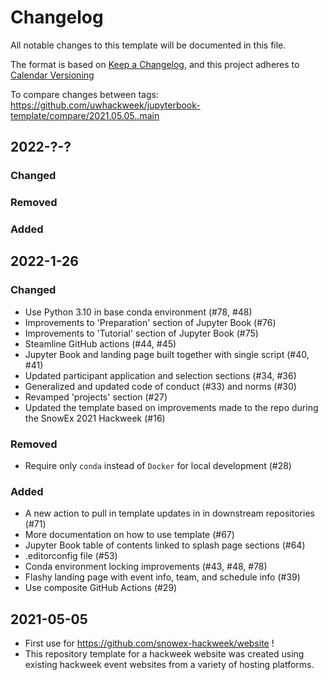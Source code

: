 # Changelog

All notable changes to this template will be documented in this file.

The format is based on [Keep a Changelog](https://keepachangelog.com/en/1.0.0/),
and this project adheres to [Calendar Versioning](https://calver.org)

To compare changes between tags:
https://github.com/uwhackweek/jupyterbook-template/compare/2021.05.05..main

## 2022-?-?

### Changed

### Removed

### Added


## 2022-1-26

### Changed
- Use Python 3.10 in base conda environment (#78, #48)
- Improvements to 'Preparation' section of Jupyter Book (#76)
- Improvements to 'Tutorial' section of Jupyter Book (#75)
- Steamline GitHub actions (#44, #45)
- Jupyter Book and landing page built together with single script (#40, #41)
- Updated participant application and selection sections (#34, #36)
- Generalized and updated code of conduct (#33) and norms (#30)
- Revamped 'projects' section (#27)
- Updated the template based on improvements made to the repo during the SnowEx 2021 Hackweek (#16)

### Removed
- Require only `conda` instead of `Docker` for local development (#28)

### Added
- A new action to pull in template updates in in downstream repositories (#71)
- More documentation on how to use template (#67)
- Jupyter Book table of contents linked to splash page sections (#64)
- .editorconfig file (#53)
- Conda environment locking improvements (#43, #48, #78)
- Flashy landing page with event info, team, and schedule info (#39)
- Use composite GitHub Actions (#29)


## 2021-05-05
- First use for https://github.com/snowex-hackweek/website !
- This repository template for a hackweek website was created using existing hackweek event websites from a variety of hosting platforms.
